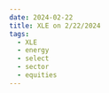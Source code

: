 ```yaml
---
date: 2024-02-22
title: XLE on 2/22/2024
tags: 
  - XLE
  - energy
  - select
  - sector
  - equities
---
```

<div class="post">
<snapshot-grid 
    :reports="['2024/02/21/CTA/XLE', '2024/02/22/CTA/XLE', '2024/02/22/MTP/XLE']"
    chart="2024/02/22/Chart/XLE"
/>
<p>

</p>
<p>

</p>
</div>